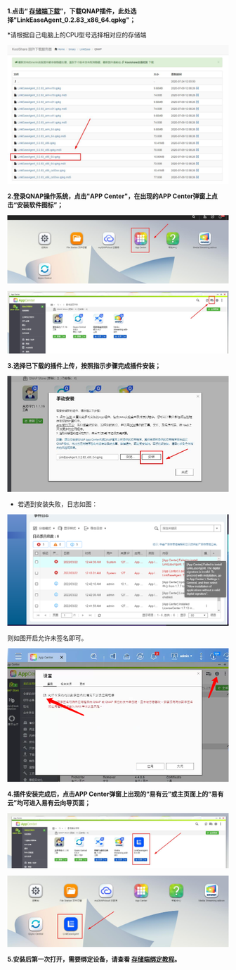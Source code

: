 **1.点击“ [存储端下载](https://fw.koolcenter.com/binary/LinkEase/QNAP/)”，下载QNAP插件，此处选择"LinkEaseAgent_0.2.83_x86_64.qpkg"；**

<!-- <font color="#ff0000">*请根据自己电脑上的CPU型号选择相对应的存储端</font><br /> -->
*请根据自己电脑上的CPU型号选择相对应的存储端

![q1.jpg](./qnap/q1.jpg)

**2.登录QNAP操作系统，点击"APP Center"，在出现的APP Center弹窗上点击“安装软件图标”；**

![q2.jpg](./qnap/q2.jpg)

![q3.jpg](./qnap/q3.jpg)

**3.选择已下载的插件上传，按照指示步骤完成插件安装；**

![q4.jpg](./qnap/q4.jpg)

* 若遇到安装失败，日志如图：

![jpg](./qnap/1.jpg)

则如图开启允许未签名即可。

![jpg](./qnap/2.jpg)


**4.插件安装完成后，点击APP Center弹窗上出现的“易有云”或主页面上的“易有云”均可进入易有云向导页面；**

![q5.jpg](./qnap/q5.jpg)

![q6.jpg](./qnap/q6.jpg)

**5.安装后第一次打开，需要绑定设备，请查看 [存储端绑定教程](/zh/guide/linkease_app/bind.md)。**